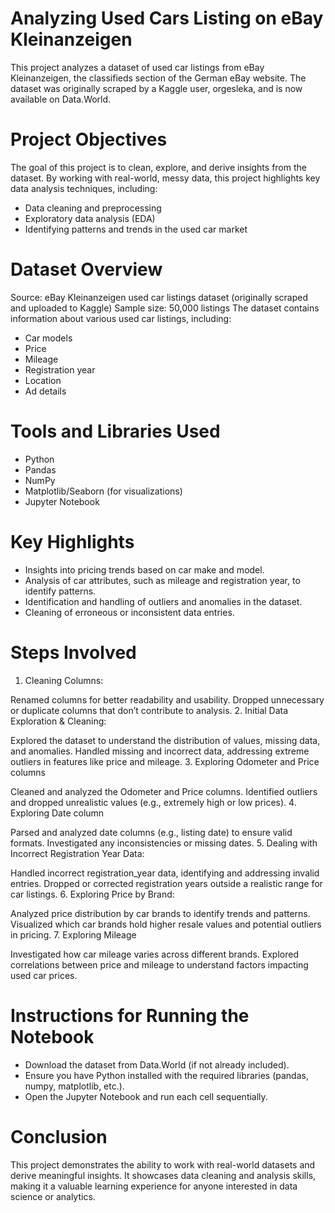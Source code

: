 # Analyzing Used Cars Listing on eBay Kleinanzeigen
This project analyzes a dataset of used car listings from eBay Kleinanzeigen, the classifieds section of the German eBay website. The dataset was originally scraped by a Kaggle user, orgesleka, and is now available on Data.World.

# Project Objectives
The goal of this project is to clean, explore, and derive insights from the dataset. By working with real-world, messy data, this project highlights key data analysis techniques, including:

- Data cleaning and preprocessing
- Exploratory data analysis (EDA)
- Identifying patterns and trends in the used car market
  
# Dataset Overview
Source: eBay Kleinanzeigen used car listings dataset (originally scraped and uploaded to Kaggle)
Sample size: 50,000 listings
The dataset contains information about various used car listings, including:

- Car models
- Price
- Mileage
- Registration year
- Location
- Ad details

# Tools and Libraries Used
- Python
- Pandas
- NumPy
- Matplotlib/Seaborn (for visualizations)
- Jupyter Notebook
  
# Key Highlights
- Insights into pricing trends based on car make and model.
- Analysis of car attributes, such as mileage and registration year, to identify patterns.
- Identification and handling of outliers and anomalies in the dataset.
- Cleaning of erroneous or inconsistent data entries.


# Steps Involved
1. Cleaning Columns:

Renamed columns for better readability and usability.
Dropped unnecessary or duplicate columns that don’t contribute to analysis.
2. Initial Data Exploration & Cleaning:

Explored the dataset to understand the distribution of values, missing data, and anomalies.
Handled missing and incorrect data, addressing extreme outliers in features like price and mileage.
3. Exploring Odometer and Price columns

Cleaned and analyzed the Odometer and Price columns.
Identified outliers and dropped unrealistic values (e.g., extremely high or low prices).
4. Exploring Date column

Parsed and analyzed date columns (e.g., listing date) to ensure valid formats.
Investigated any inconsistencies or missing dates.
5. Dealing with Incorrect Registration Year Data:

Handled incorrect registration_year data, identifying and addressing invalid entries.
Dropped or corrected registration years outside a realistic range for car listings.
6. Exploring Price by Brand:

Analyzed price distribution by car brands to identify trends and patterns.
Visualized which car brands hold higher resale values and potential outliers in pricing.
7. Exploring Mileage

Investigated how car mileage varies across different brands.
Explored correlations between price and mileage to understand factors impacting used car prices.
  
# Instructions for Running the Notebook
- Download the dataset from Data.World (if not already included).
- Ensure you have Python installed with the required libraries (pandas, numpy, matplotlib, etc.).
- Open the Jupyter Notebook and run each cell sequentially.

# Conclusion
This project demonstrates the ability to work with real-world datasets and derive meaningful insights. It showcases data cleaning and analysis skills, making it a valuable learning experience for anyone interested in data science or analytics.
